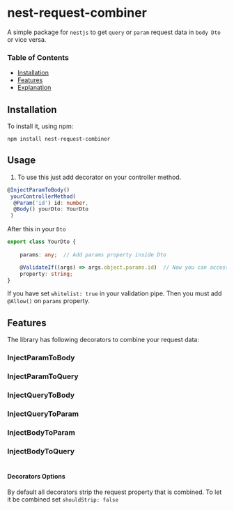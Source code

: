 # nest-request-combiner

A simple package for `nestjs` to get `query` or `param` request data in `body Dto` or vice versa.

### Table of Contents  
- [Installation](#installation)
- [Features](#features)
- [Explanation](#explanation)

## Installation

To install it, using npm:

```shell
npm install nest-request-combiner
```
## Usage

1. To use this just add decorator on your controller method.

``` typescript
@InjectParamToBody()
 yourControllerMethod(
  @Param('id') id: number,
  @Body() yourDto: YourDto 
 )
 ```

After this in your `Dto`
``` typescript
export class YourDto {
  
    params: any;  // Add params property inside Dto

    @ValidateIf((args) => args.object.params.id)  // Now you can access your parameters like this. 
    property: string;
}
```
If you have set `whitelist: true` in your validation pipe. Then you must add `@Allow()` on `params` property.
 ## Features
 
 The library has following decorators to combine your request data:

 ### InjectParamToBody
 ### InjectParamToQuery
 ### InjectQueryToBody
 ### InjectQueryToParam
 ### InjectBodyToParam
 ### InjectBodyToQuery <br><br>

 #### Decorators Options
 By default all decorators strip the request property that is combined. To let it be combined set `shouldStrip: false`
